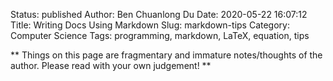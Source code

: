 Status: published
Author: Ben Chuanlong Du
Date: 2020-05-22 16:07:12
Title: Writing Docs Using Markdown
Slug: markdown-tips
Category: Computer Science
Tags: programming, markdown, LaTeX, equation, tips

**
Things on this page are fragmentary and immature notes/thoughts of the author. 
Please read with your own judgement!
**
